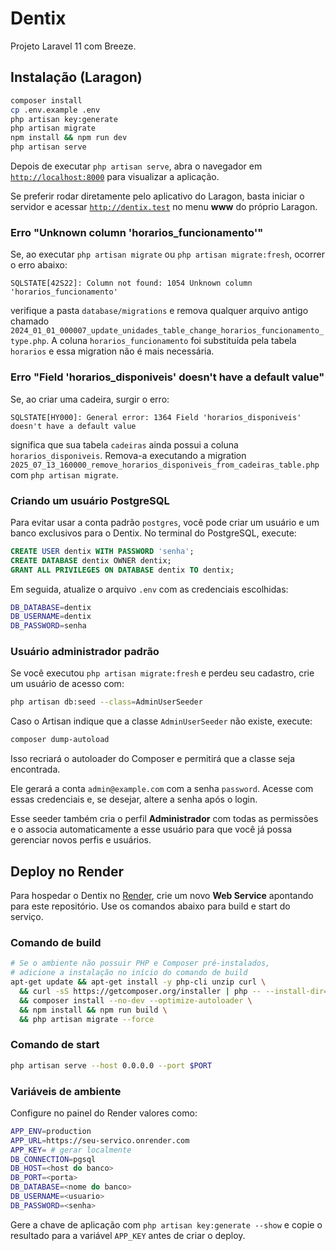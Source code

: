 # Dentix

Projeto Laravel 11 com Breeze.

## Instalação (Laragon)

```bash
composer install
cp .env.example .env
php artisan key:generate
php artisan migrate
npm install && npm run dev
php artisan serve
```

Depois de executar `php artisan serve`, abra o navegador em
[`http://localhost:8000`](http://localhost:8000) para visualizar a aplicação.

Se preferir rodar diretamente pelo aplicativo do Laragon, basta iniciar o
servidor e acessar [`http://dentix.test`](http://dentix.test) no menu **www** do
próprio Laragon.

### Erro "Unknown column 'horarios_funcionamento'"

Se, ao executar `php artisan migrate` ou `php artisan migrate:fresh`, ocorrer o
erro abaixo:

```
SQLSTATE[42S22]: Column not found: 1054 Unknown column 'horarios_funcionamento'
```

verifique a pasta `database/migrations` e remova qualquer arquivo antigo chamado
`2024_01_01_000007_update_unidades_table_change_horarios_funcionamento_type.php`.
A coluna `horarios_funcionamento` foi substituída pela tabela `horarios` e essa
migration não é mais necessária.

### Erro "Field 'horarios_disponiveis' doesn't have a default value"

Se, ao criar uma cadeira, surgir o erro:

```
SQLSTATE[HY000]: General error: 1364 Field 'horarios_disponiveis' doesn't have a default value
```

significa que sua tabela `cadeiras` ainda possui a coluna `horarios_disponiveis`. Remova-a executando a migration
`2025_07_13_160000_remove_horarios_disponiveis_from_cadeiras_table.php` com `php artisan migrate`.

### Criando um usuário PostgreSQL

Para evitar usar a conta padrão `postgres`, você pode criar um usuário e um banco exclusivos para o Dentix. No terminal do PostgreSQL, execute:

```sql
CREATE USER dentix WITH PASSWORD 'senha';
CREATE DATABASE dentix OWNER dentix;
GRANT ALL PRIVILEGES ON DATABASE dentix TO dentix;
```

Em seguida, atualize o arquivo `.env` com as credenciais escolhidas:

```bash
DB_DATABASE=dentix
DB_USERNAME=dentix
DB_PASSWORD=senha
```

### Usuário administrador padrão

Se você executou `php artisan migrate:fresh` e perdeu seu cadastro, crie um usuário de acesso com:

```bash
php artisan db:seed --class=AdminUserSeeder
```


Caso o Artisan indique que a classe `AdminUserSeeder` não existe, execute:

```bash
composer dump-autoload
```

Isso recriará o autoloader do Composer e permitirá que a classe seja encontrada.

Ele gerará a conta `admin@example.com` com a senha `password`. Acesse com essas
credenciais e, se desejar, altere a senha após o login.

Esse seeder também cria o perfil **Administrador** com todas as permissões e o
associa automaticamente a esse usuário para que você já possa gerenciar novos
perfis e usuários.

## Deploy no Render

Para hospedar o Dentix no [Render](https://render.com), crie um novo **Web Service** apontando para este repositório.
Use os comandos abaixo para build e start do serviço.

### Comando de build
```bash
# Se o ambiente não possuir PHP e Composer pré-instalados,
# adicione a instalação no início do comando de build
apt-get update && apt-get install -y php-cli unzip curl \
  && curl -sS https://getcomposer.org/installer | php -- --install-dir=/usr/local/bin --filename=composer \
  && composer install --no-dev --optimize-autoloader \
  && npm install && npm run build \
  && php artisan migrate --force
```

### Comando de start
```bash
php artisan serve --host 0.0.0.0 --port $PORT
```

### Variáveis de ambiente
Configure no painel do Render valores como:
```bash
APP_ENV=production
APP_URL=https://seu-servico.onrender.com
APP_KEY= # gerar localmente
DB_CONNECTION=pgsql
DB_HOST=<host do banco>
DB_PORT=<porta>
DB_DATABASE=<nome do banco>
DB_USERNAME=<usuario>
DB_PASSWORD=<senha>
```
Gere a chave de aplicação com
`php artisan key:generate --show` e copie o resultado
para a variável `APP_KEY` antes de criar o deploy.
